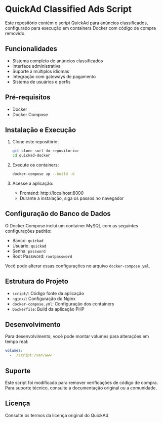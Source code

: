 # QuickAd Classified Ads Script

Este repositório contém o script QuickAd para anúncios classificados, configurado para execução em containers Docker com código de compra removido.

## Funcionalidades

- Sistema completo de anúncios classificados
- Interface administrativa
- Suporte a múltiplos idiomas
- Integração com gateways de pagamento
- Sistema de usuários e perfis

## Pré-requisitos

- Docker
- Docker Compose

## Instalação e Execução

1. Clone este repositório:
   ```bash
   git clone <url-do-repositorio>
   cd quickad-docker
   ```

2. Execute os containers:
   ```bash
   docker-compose up --build -d
   ```

3. Acesse a aplicação:
   - Frontend: http://localhost:8000
   - Durante a instalação, siga os passos no navegador

## Configuração do Banco de Dados

O Docker Compose inclui um container MySQL com as seguintes configurações padrão:
- Banco: `quickad`
- Usuário: `quickad`
- Senha: `password`
- Root Password: `rootpassword`

Você pode alterar essas configurações no arquivo `docker-compose.yml`.

## Estrutura do Projeto

- `script/`: Código fonte da aplicação
- `nginx/`: Configuração do Nginx
- `docker-compose.yml`: Configuração dos containers
- `Dockerfile`: Build da aplicação PHP

## Desenvolvimento

Para desenvolvimento, você pode montar volumes para alterações em tempo real:

```yaml
volumes:
  - ./script:/var/www
```

## Suporte

Este script foi modificado para remover verificações de código de compra. Para suporte técnico, consulte a documentação original ou a comunidade.

## Licença

Consulte os termos da licença original do QuickAd.